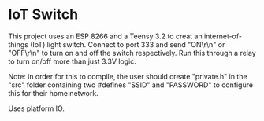 IoT Switch
==========

This project uses an ESP 8266 and a Teensy 3.2 to creat an internet-of-things (IoT) light switch.  Connect to port 333 and send "ON\r\n" or "OFF\r\n" to turn on and off the switch respectively.  Run this through a relay to turn on/off more than just 3.3V logic.

Note: in order for this to compile, the user should create "private.h" in the "src" folder containing two #defines "SSID" and "PASSWORD" to configure this for their home network.

Uses platform IO.
